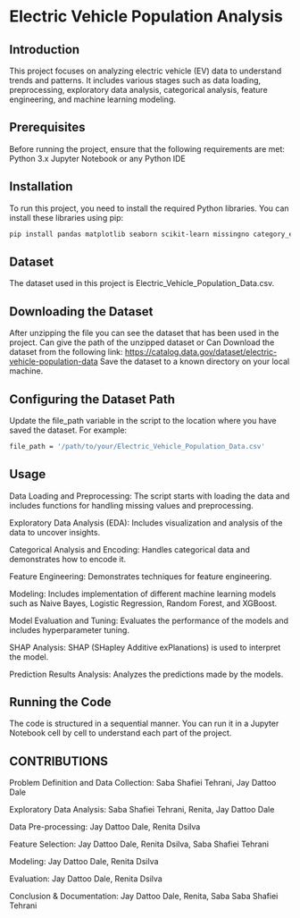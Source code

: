 # Electric Vehicle Population Analysis
## Introduction
This project focuses on analyzing electric vehicle (EV) data to understand trends and patterns. It includes various stages such as data loading, preprocessing, exploratory data analysis, categorical analysis, feature engineering, and machine learning modeling.

## Prerequisites
Before running the project, ensure that the following requirements are met:
Python 3.x
Jupyter Notebook or any Python IDE

## Installation
To run this project, you need to install the required Python libraries. You can install these libraries using pip:
```bash
pip install pandas matplotlib seaborn scikit-learn missingno category_encoders imbalanced-learn xgboost shap
```
## Dataset
The dataset used in this project is Electric_Vehicle_Population_Data.csv.

## Downloading the Dataset
After unzipping the file you can see the dataset that has been used in the project. Can give the path of the unzipped dataset or Can Download the dataset from the following link: https://catalog.data.gov/dataset/electric-vehicle-population-data
Save the dataset to a known directory on your local machine.


## Configuring the Dataset Path
Update the file_path variable in the script to the location where you have saved the dataset. For example:
```bash
file_path = '/path/to/your/Electric_Vehicle_Population_Data.csv'
```

## Usage
Data Loading and Preprocessing: The script starts with loading the data and includes functions for handling missing values and preprocessing.

Exploratory Data Analysis (EDA): Includes visualization and analysis of the data to uncover insights.

Categorical Analysis and Encoding: Handles categorical data and demonstrates how to encode it.

Feature Engineering: Demonstrates techniques for feature engineering.

Modeling: Includes implementation of different machine learning models such as Naive Bayes, Logistic Regression, Random Forest, and XGBoost.

Model Evaluation and Tuning: Evaluates the performance of the models and includes hyperparameter tuning.

SHAP Analysis: SHAP (SHapley Additive exPlanations) is used to interpret the model.

Prediction Results Analysis: Analyzes the predictions made by the models.

## Running the Code
The code is structured in a sequential manner. You can run it in a Jupyter Notebook cell by cell to understand each part of the project.


## CONTRIBUTIONS

Problem Definition and Data Collection: 
Saba Shafiei Tehrani, Jay Dattoo Dale

Exploratory Data Analysis: 
Saba Shafiei Tehrani, Renita, Jay Dattoo Dale

Data Pre-processing: 
Jay Dattoo Dale, Renita Dsilva

Feature Selection: 
Jay Dattoo Dale, Renita Dsilva, Saba Shafiei Tehrani

Modeling: 
Jay Dattoo Dale, Renita Dsilva

Evaluation:
Jay Dattoo Dale, Renita Dsilva

Conclusion & Documentation: 
Jay Dattoo Dale, Renita, Saba Saba Shafiei Tehrani


